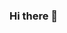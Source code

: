 ### Hi there 👋

<!--
**ksooooza/ksooooza** is a ✨ _special_ ✨ repository because its `README.md` (this file) appears on your GitHub profile.

Here are some ideas to get you started:

- 🔭 I’m currently working on my Portfolio
- 🌱 I’m currently learning Python
- 👯 I’m looking to collaborate on Website and App design
- 🤔 I’m looking for help with finding a job
- 💬 Ask me about music
- 📫 How to reach me: [LinkedIn](https://www.linkedin.com/in/ksouza97)
- 😄 Pronouns: She/Her/Hers
- ⚡ Fun fact: I can dance you a real Irish Jig!
-->
